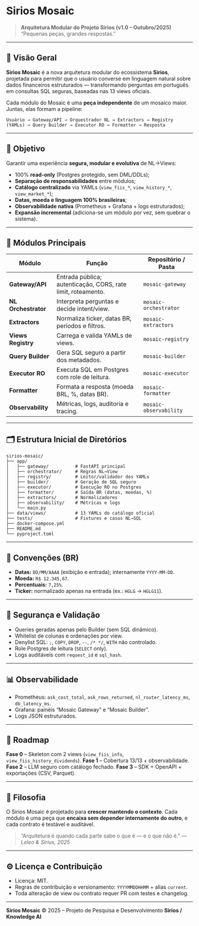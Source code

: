 # Sirios Mosaic

> **Arquitetura Modular do Projeto Sirios (v1.0 – Outubro/2025)**
> “Pequenas peças, grandes respostas.”

---

## 🌌 Visão Geral

**Sirios Mosaic** é a nova arquitetura modular do ecossistema **Sirios**, projetada para permitir que o usuário converse em linguagem natural sobre dados financeiros estruturados — transformando perguntas em português em consultas SQL seguras, baseadas nas 13 views oficiais.

Cada módulo do Mosaic é uma **peça independente** de um mosaico maior. Juntas, elas formam a pipeline:

```
Usuário → Gateway/API → Orquestrador NL → Extractors → Registry (YAMLs) → Query Builder → Executor RO → Formatter → Resposta
```

---

## 🎯 Objetivo

Garantir uma experiência **segura, modular e evolutiva** de NL→Views:

* 100% **read-only** (Postgres protegido, sem DML/DDLs);
* **Separação de responsabilidades** entre módulos;
* **Catálogo centralizado** via YAMLs (`view_fiis_*`, `view_history_*`, `view_market_*`);
* **Datas, moeda e linguagem 100% brasileiras**;
* **Observabilidade nativa** (Prometheus + Grafana + logs estruturados);
* **Expansão incremental** (adiciona-se um módulo por vez, sem quebrar o sistema).

---

## 🧩 Módulos Principais

| Módulo              | Função                                                       | Repositório / Pasta    |
| ------------------- | ------------------------------------------------------------ | ---------------------- |
| **Gateway/API**     | Entrada pública; autenticação, CORS, rate limit, roteamento. | `mosaic-gateway`       |
| **NL Orchestrator** | Interpreta perguntas e decide intent/view.                   | `mosaic-orchestrator`  |
| **Extractors**      | Normaliza ticker, datas BR, períodos e filtros.              | `mosaic-extractors`    |
| **Views Registry**  | Carrega e valida YAMLs de views.                             | `mosaic-registry`      |
| **Query Builder**   | Gera SQL seguro a partir dos metadados.                      | `mosaic-builder`       |
| **Executor RO**     | Executa SQL em Postgres com role de leitura.                 | `mosaic-executor`      |
| **Formatter**       | Formata a resposta (moeda BRL, %, datas BR).                 | `mosaic-formatter`     |
| **Observability**   | Métricas, logs, auditoria e tracing.                         | `mosaic-observability` |

---

## 🗂️ Estrutura Inicial de Diretórios

```
sirios-mosaic/
├── app/
│   ├── gateway/          # FastAPI principal
│   ├── orchestrator/     # Regras NL→View
│   ├── registry/         # Leitor/validador dos YAMLs
│   ├── builder/          # Geração de SQL seguro
│   ├── executor/         # Execução RO no Postgres
│   ├── formatter/        # Saída BR (datas, moedas, %)
│   ├── extractors/       # Normalizadores
│   ├── observability/    # Métricas e logs
│   └── main.py
├── data/views/           # 13 YAMLs do catálogo oficial
├── tests/                # Fixtures e casos NL→SQL
├── docker-compose.yml
├── README.md
└── pyproject.toml
```

---

## 📅 Convenções (BR)

* **Datas:** `DD/MM/AAAA` (exibição e entrada); internamente `YYYY-MM-DD`.
* **Moeda:** `R$ 12.345,67`.
* **Percentuais:** `7,25%`.
* **Ticker:** normalizado apenas na entrada (ex.: `HGLG` → `HGLG11`).

---

## 🔐 Segurança e Validação

* Queries geradas apenas pelo Builder (sem SQL dinâmico).
* Whitelist de colunas e ordenações por view.
* Denylist SQL: `;`, `COPY`, `DROP`, `--`, `/* */`, `WITH` não controlado.
* Role Postgres de leitura (`SELECT` only).
* Logs auditáveis com `request_id` e `sql_hash`.

---

## 📊 Observabilidade

* Prometheus: `ask_cost_total`, `ask_rows_returned`, `nl_router_latency_ms`, `db_latency_ms`.
* Grafana: painéis “Mosaic Gateway” e “Mosaic Builder”.
* Logs JSON estruturados.

---

## 🚀 Roadmap

**Fase 0** – Skeleton com 2 views (`view_fiis_info`, `view_fiis_history_dividends`).
**Fase 1** – Cobertura 13/13 + observabilidade.
**Fase 2** – LLM seguro com catálogo fechado.
**Fase 3** – SDK + OpenAPI + exportações (CSV, Parquet).

---

## 🧠 Filosofia

O Sirios Mosaic é projetado para **crescer mantendo o contexto**.
Cada módulo é uma peça que **encaixa sem depender internamente do outro**, e cada contrato é testável e auditável.

> “Arquitetura é quando cada parte sabe o que é — e o que não é.”
> — *Leleo & Sirius, 2025*

---

## ⚙️ Licença e Contribuição

* Licença: MIT.
* Regras de contribuição e versionamento: `YYYYMMDDHHMM` + alias `current`.
* Toda alteração de view ou contrato requer PR com testes e changelog.

---

**Sirios Mosaic**
© 2025 – Projeto de Pesquisa e Desenvolvimento **Sirios / Knowledge AI**
